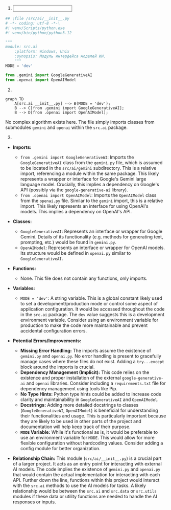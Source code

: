 1. **<input code>**

```python
## \file /src/ai/__init__.py
# -*- coding: utf-8 -*-\
#! venv/Scripts/python.exe
#! venv/bin/python/python3.12

"""
module: src.ai
	:platform: Windows, Unix
	:synopsis: Модуль интерфейса моделей ИИ.
	"""
MODE = 'dev'

from .gemini import GoogleGenerativeAI
from .openai import OpenAIModel
```

2. **<algorithm>**

```mermaid
graph TD
    A[src.ai __init__.py] --> B(MODE = 'dev');
    B --> C[from .gemini import GoogleGenerativeAI];
    B --> D[from .openai import OpenAIModel];
```

No complex algorithm exists here.  The file simply imports classes from submodules `gemini` and `openai` within the `src.ai` package.


3. **<explanation>**

* **Imports:**
    * `from .gemini import GoogleGenerativeAI`: Imports the `GoogleGenerativeAI` class from the `gemini.py` file, which is assumed to be located in the `src/ai/gemini` subdirectory. This is a relative import, referencing a module within the same package.  This likely represents a wrapper or interface for Google's Gemini large language model.  Crucially, this implies a dependency on Google's API (possibly via the `google-generative-ai` library).
    * `from .openai import OpenAIModel`: Imports the `OpenAIModel` class from the `openai.py` file.  Similar to the `gemini` import, this is a relative import. This likely represents an interface for using OpenAI's models.  This implies a dependency on OpenAI's API.
* **Classes:**
    * `GoogleGenerativeAI`: Represents an interface or wrapper for Google Gemini.  Details of its functionality (e.g. methods for generating text, prompting, etc.) would be found in `gemini.py`.
    * `OpenAIModel`: Represents an interface or wrapper for OpenAI models. Its structure would be defined in `openai.py` similar to `GoogleGenerativeAI`.

* **Functions:**
    * None. This file does not contain any functions, only imports.
* **Variables:**
    * `MODE = 'dev'`: A string variable.  This is a global constant likely used to set a development/production mode or control some aspect of application configuration.  It would be accessed throughout the code in the `src.ai` package.  The `dev` value suggests this is a development environment variable.  Consider using an environment variable for production to make the code more maintainable and prevent accidental configuration errors.

* **Potential Errors/Improvements:**

    * **Missing Error Handling:** The imports assume the existence of `gemini.py` and `openai.py`.  No error handling is present to gracefully manage cases where these files do not exist.  Adding a `try...except` block around the imports is crucial.
    * **Dependency Management (Implicit):** This code relies on the existence and proper installation of the external `google-generative-ai` and `openai` libraries.  Consider including a `requirements.txt` file for dependency management using tools like Pip.
    * **No Type Hints:**  Python type hints could be added to increase code clarity and maintainability in `GoogleGenerativeAI` and `OpenAIModel`.
    * **Docstrings:** Adding more detailed docstrings to classes (`GoogleGenerativeAI`, `OpenAIModel`) is beneficial for understanding their functionalities and usage.  This is particularly important because they are likely to be used in other parts of the project and documentation will help keep track of their purpose.
    * **`MODE` Variable:** While it's functional as is, it would be preferable to use an environment variable for `MODE`.  This would allow for more flexible configuration without hardcoding values.  Consider adding a config module for better organization.

* **Relationship Chain:** This module (`src/ai/__init__.py`) is a crucial part of a larger project.  It acts as an entry point for interacting with external AI models.  The code implies the existence of `gemini.py` and `openai.py` that would contain the actual implementation for interacting with each API.  Further down the line, functions within this project would interact with the `src.ai` methods to use the AI models for tasks.  A likely relationship would be between the `src.ai` and `src.data` or `src.utils` modules if these data or utility functions are needed to handle the AI responses or inputs.